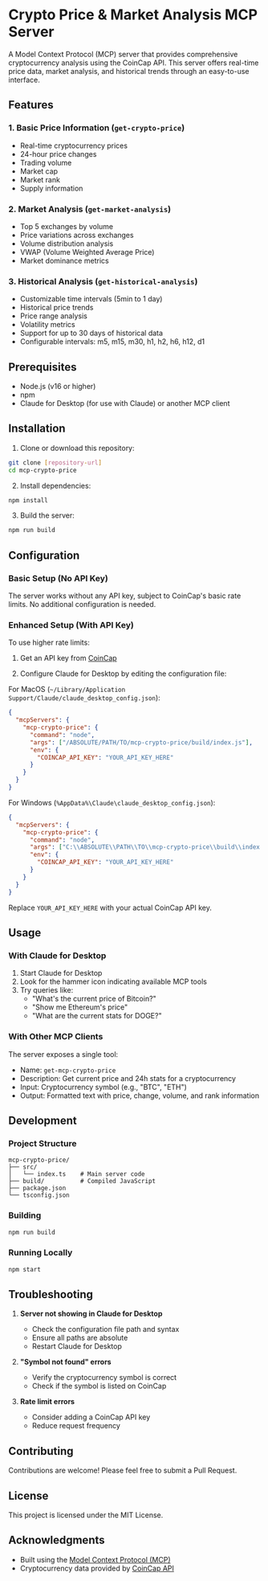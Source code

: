 # Crypto Price & Market Analysis MCP Server

A Model Context Protocol (MCP) server that provides comprehensive cryptocurrency analysis using the CoinCap API. This server offers real-time price data, market analysis, and historical trends through an easy-to-use interface.

## Features

### 1. Basic Price Information (`get-crypto-price`)
- Real-time cryptocurrency prices
- 24-hour price changes
- Trading volume
- Market cap
- Market rank
- Supply information

### 2. Market Analysis (`get-market-analysis`)
- Top 5 exchanges by volume
- Price variations across exchanges
- Volume distribution analysis
- VWAP (Volume Weighted Average Price)
- Market dominance metrics

### 3. Historical Analysis (`get-historical-analysis`)
- Customizable time intervals (5min to 1 day)
- Historical price trends
- Price range analysis
- Volatility metrics
- Support for up to 30 days of historical data
- Configurable intervals: m5, m15, m30, h1, h2, h6, h12, d1

## Prerequisites

- Node.js (v16 or higher)
- npm
- Claude for Desktop (for use with Claude) or another MCP client

## Installation

1. Clone or download this repository:

```bash
git clone [repository-url]
cd mcp-crypto-price
```

2. Install dependencies:

```bash
npm install
```

3. Build the server:

```bash
npm run build
```

## Configuration

### Basic Setup (No API Key)

The server works without any API key, subject to CoinCap's basic rate limits. No additional configuration is needed.

### Enhanced Setup (With API Key)

To use higher rate limits:

1. Get an API key from [CoinCap](https://coincap.io/)

2. Configure Claude for Desktop by editing the configuration file:

For MacOS (`~/Library/Application Support/Claude/claude_desktop_config.json`):

```json
{
  "mcpServers": {
    "mcp-crypto-price": {
      "command": "node",
      "args": ["/ABSOLUTE/PATH/TO/mcp-crypto-price/build/index.js"],
      "env": {
        "COINCAP_API_KEY": "YOUR_API_KEY_HERE"
      }
    }
  }
}
```

For Windows (`%AppData%\Claude\claude_desktop_config.json`):

```json
{
  "mcpServers": {
    "mcp-crypto-price": {
      "command": "node",
      "args": ["C:\\ABSOLUTE\\PATH\\TO\\mcp-crypto-price\\build\\index.js"],
      "env": {
        "COINCAP_API_KEY": "YOUR_API_KEY_HERE"
      }
    }
  }
}
```

Replace `YOUR_API_KEY_HERE` with your actual CoinCap API key.

## Usage

### With Claude for Desktop

1. Start Claude for Desktop
2. Look for the hammer icon indicating available MCP tools
3. Try queries like:
   - "What's the current price of Bitcoin?"
   - "Show me Ethereum's price"
   - "What are the current stats for DOGE?"

### With Other MCP Clients

The server exposes a single tool:

- Name: `get-mcp-crypto-price`
- Description: Get current price and 24h stats for a cryptocurrency
- Input: Cryptocurrency symbol (e.g., "BTC", "ETH")
- Output: Formatted text with price, change, volume, and rank information

## Development

### Project Structure

```
mcp-crypto-price/
├── src/
│   └── index.ts    # Main server code
├── build/          # Compiled JavaScript
├── package.json
└── tsconfig.json
```

### Building

```bash
npm run build
```

### Running Locally

```bash
npm start
```

## Troubleshooting

1. **Server not showing in Claude for Desktop**

   - Check the configuration file path and syntax
   - Ensure all paths are absolute
   - Restart Claude for Desktop

2. **"Symbol not found" errors**

   - Verify the cryptocurrency symbol is correct
   - Check if the symbol is listed on CoinCap

3. **Rate limit errors**
   - Consider adding a CoinCap API key
   - Reduce request frequency

## Contributing

Contributions are welcome! Please feel free to submit a Pull Request.

## License

This project is licensed under the MIT License.

## Acknowledgments

- Built using the [Model Context Protocol (MCP)](https://modelcontextprotocol.io/introduction)
- Cryptocurrency data provided by [CoinCap API](https://coincap.io/)
